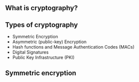 ## What is cryptography?

## Types of cryptography

- Symmetric Encryption
- Asymmetric (public-key) Encryption
- Hash functions and Message Authentication Codes (MACs)
- Digital Signatures
- Public Key Infrastructure (PKI)

## Symmetric encryption
